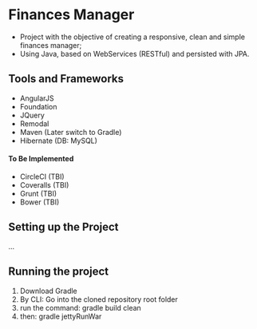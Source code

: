 # Finances Manager

- Project with the objective of creating a responsive, clean and simple finances manager;
- Using Java, based on WebServices (RESTful) and persisted with JPA.

## Tools and Frameworks

- AngularJS
- Foundation
- JQuery
- Remodal
- Maven (Later switch to Gradle)
- Hibernate (DB: MySQL)

#### To Be Implemented
- CircleCI (TBI)
- Coveralls (TBI)
- Grunt (TBI)
- Bower (TBI)

## Setting up the Project
...

## Running the project

1) Download Gradle
2) By CLI: Go into the cloned repository root folder
3) run the command: gradle build clean
4) then: gradle jettyRunWar
